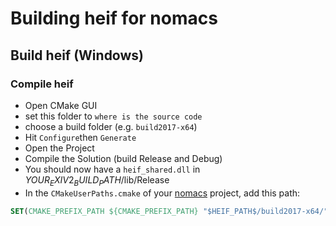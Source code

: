 # Building heif for nomacs

## Build heif (Windows)

### Compile heif

- Open CMake GUI
- set this folder to `where is the source code`
- choose a build folder (e.g. `build2017-x64`)
- Hit `Configure`then `Generate`
- Open the Project
- Compile the Solution (build Release and Debug)
- You should now have a `heif_shared.dll` in $YOUR_EXIV2_BUILD_PATH$/lib/Release
- In the `CMakeUserPaths.cmake` of your [nomacs](https://github.com/nomacs/nomacs) project, add this path:

```cmake
SET(CMAKE_PREFIX_PATH ${CMAKE_PREFIX_PATH} "$HEIF_PATH$/build2017-x64/")
```
